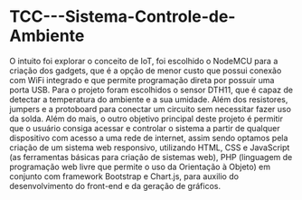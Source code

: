 # TCC---Sistema-Controle-de-Ambiente
O intuito foi explorar o conceito de IoT, foi escolhido o NodeMCU para a criação dos gadgets, que é a opção de menor custo que possui conexão com WiFi integrado e que permite programação direta por possuir uma porta USB. Para o projeto foram escolhidos o sensor DTH11, que é capaz de detectar a temperatura do ambiente e a sua umidade. Além dos resistores, jumpers e a protoboard para conectar um circuito sem necessitar fazer uso da solda.
Além do mais, o outro objetivo principal deste projeto é permitir que o usuário consiga acessar e controlar o sistema a partir de qualquer dispositivo com acesso a uma rede de internet, assim sendo optamos pela criação de um sistema web responsivo, utilizando HTML, CSS e JavaScript (as ferramentas básicas para criação de sistemas web), PHP (linguagem de programação web livre que permite o uso da Orientação à Objeto) em conjunto com framework Bootstrap e Chart.js, para auxilio do desenvolvimento do front-end e da geração de gráficos.
